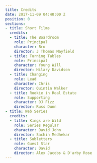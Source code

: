 ```yaml
---
title: Credits
date: 2017-11-09 04:40:00 Z
position: 0
sections:
- title: Short Films
  credits:
  - title: The Boardroom
    role: Principal
    character: Bro
    director: J Thomas Mayfield
  - title: Turning Tables
    role: Principal
    character: Young Will
    director: Hilary Davidson
  - title: Changing
    role: Lead
    character: Chris
    director: Quintin Walker
  - title: Rookie in Real Estate
    role: Supporting
    character: DJ Fizz
    director: Russ Dunn
- title: Web Series
  credits:
  - title: Kings are Wild
    role: Series Regular
    character: David John
    director: Sachin Medhekar
  - title: Subletters
    role: Guest Star
    character: David
    director: Alex Jacobs & D'arby Rose
---
```


